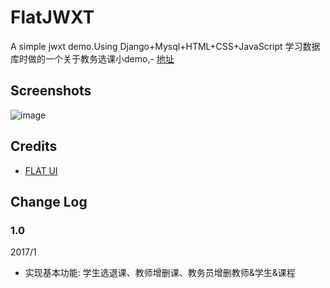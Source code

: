 # FlatJWXT
A simple jwxt demo.Using Django+Mysql+HTML+CSS+JavaScript
学习数据库时做的一个关于教务选课小demo,- [地址](http://www.tonlyshy.cn:8080/)
## Screenshots
![image](https://github.com/SteiensGate/FLATJWXT/raw/master/Screenshots/login.png)
## Credits
- [FLAT UI](http://www.bootcss.com/p/flat-ui/)

## Change Log
### 1.0 
  2017/1
  - 实现基本功能: 学生选退课、教师增删课、教务员增删教师&学生&课程
